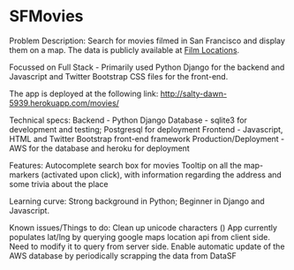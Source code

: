 SFMovies
========

Problem Description: Search for movies filmed in San Francisco and display them on a map. The data is publicly available at <a href=https://data.sfgov.org/Culture-and-Recreation/Film-Locations-in-San-Francisco/yitu-d5am?>Film Locations</a>.

Focussed on Full Stack - Primarily used Python Django for the backend and Javascript and Twitter Bootstrap CSS files for the front-end.

The app is deployed at the following link: http://salty-dawn-5939.herokuapp.com/movies/

Technical specs:
Backend - Python Django
Database - sqlite3 for development and testing; Postgresql for deployment
Frontend - Javascript, HTML and Twitter Bootstrap front-end framework
Production/Deployment - AWS for the database and heroku for deployment

Features:
Autocomplete search box for movies
Tooltip on all the map-markers (activated upon click), with information regarding the address and some trivia about the place

Learning curve:
Strong background in Python; Beginner in Django and Javascript.

Known issues/Things to do:
Clean up unicode characters ()
App currently populates lat/lng by querying google maps location api from client side. Need to modify it to query from server side.
Enable automatic update of the AWS database by periodically scrapping the data from DataSF
